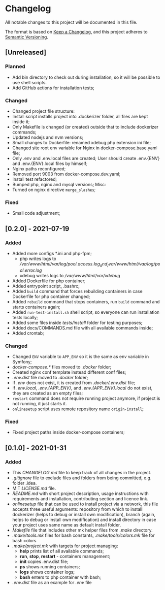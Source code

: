 # Changelog
All notable changes to this project will be documented in this file.

The format is based on [Keep a Changelog](https://keepachangelog.com/en/1.0.0/),
and this project adheres to [Semantic Versioning](https://semver.org/spec/v2.0.0.html).

## [Unreleased]
### Planned
- Add bin directory to check out during installation, so it will be possible to use shell scripts.
- Add GitHub actions for installation tests;

### Changed
- Changed project file structure:
- Install script installs project into .dockerizer folder, all files are kept inside it;
- Only Makefile is changed (or created) outside that to include dockerizer commands;
- Updated nodejs and nvm versions;
- Small changes to Dockerfile: renamed xdebug php extension ini file;
- Changed site root env variable for Nginx in docker-compose.base.yaml file;
- Only .env and .env.local files are created; User should create .env.{ENV} and .env.{ENV}.local files by himself;
- Nginx paths reconfigured;
- Removed port 9003 from docker-compose.dev.yaml;
- Install test refactored;
- Bumped php, nginx and mysql versions;
  Misc:
- Turned on nginx directive `merge_slashes`;

### Fixed
- Small code adjustment;

## [0.2.0] - 2021-07-19

### Added
- Added more configs *.ini and php-fpm;
  - php writes logs to _/var/www/html/var/log/$pool.access.log_ and _/var/www/html/var/log/$pool.error.log_
  - xdebug writes logs to _/var/www/html/var/xdebug_
- Added Dockerfile for php container;
- Added entrypoint script, .bashrc;
- Added `build` command that forces rebuilding containers in case Dockerfile for php container changed;
- Added `rebuild` command that stops containers, run `build` command and starts containers again;
- Added `run-test-install.sh` shell script, so everyone can run installation tests locally;
- Added some files inside _tests/install_ folder for testing purposes;
- Added docs/COMMANDS.md file with all available commands inside;
- Added crontab;

### Changed
- Changed `ENV` variable to `APP_ENV` so it is the same as env variable in Symfony;
- _docker-compose.*_ files moved to _.docker_ folder;
- Created nginx conf template instead different conf files;
- _.env.dist_ file moved to _.docker_ folder;
- If _.env_ does not exist, it is created from _.docker/.env.dist_ file;
- If _.env.local_, _.env.{APP_ENV}_, and _.env.{APP_ENV}.local_ do not exist, they are created as an empty files;
- `restart` command does not require running project anymore, if project is not running, it just starts it.
- `onlinesetup` script uses remote repository name `origin-install`;

### Fixed
- Fixed project paths inside docker-compose containers;

## [0.1.0] - 2021-01-31

### Added
- This _CHANGELOG.md_ file to keep track of all changes in the project.
- _.gitignore_ file to exclude files and folders from being committed, e.g. folder .idea.
- MIT _LICENSE.md_ file.
- _README.md_ with short project description, usage instructions with requirements and installation, contributing section and licence link.
- _onlinesetup_ file that can be used to install project via a network, this file accepts three useful arguments: repository from which to install dockerizer (helps to debug or install own modification), branch (again, helps to debug or install own modification) and install directory in case your project uses same name as default install folder.
- _Makefile_ file that includes other mk helper files from _.make_ directory.
- _.make/tools.mk_ files for bash constants, _.make/tools/colors.mk_ file for bash colors
- _.make/project.mk_ with targets for project managing:
  - **help** prints list of all available commands;
  - **run**, **stop**, **restart** - containers management;
  - **init** copies .env.dist file;
  - **ps**  shows running containers;
  - **logs** shows container logs;
  - **bash** enters to php container with bash;
- _.env.dist_ file as an example for _.env_ file
